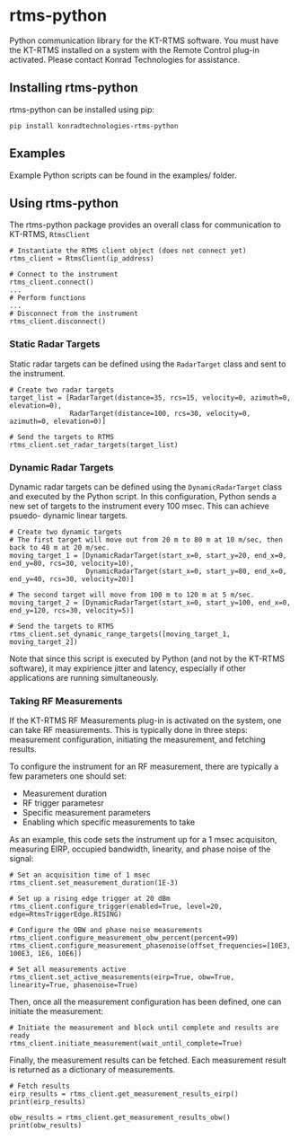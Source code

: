 # rtms-python
Python communication library for the KT-RTMS software.  You must have the KT-RTMS installed on a system with the 
Remote Control plug-in activated.  Please contact Konrad Technologies for assistance.

## Installing rtms-python
rtms-python can be installed using pip:

`pip install konradtechnologies-rtms-python`

## Examples
Example Python scripts can be found in the examples/ folder.

## Using rtms-python
The rtms-python package provides an overall class for communication to KT-RTMS, `RtmsClient`

    # Instantiate the RTMS client object (does not connect yet)
    rtms_client = RtmsClient(ip_address)

    # Connect to the instrument
    rtms_client.connect()
    ...
    # Perform functions
    ...
    # Disconnect from the instrument
    rtms_client.disconnect()

### Static Radar Targets
Static radar targets can be defined using the `RadarTarget` class and sent to the instrument.

    # Create two radar targets
    target_list = [RadarTarget(distance=35, rcs=15, velocity=0, azimuth=0, elevation=0),
                   RadarTarget(distance=100, rcs=30, velocity=0, azimuth=0, elevation=0)]

    # Send the targets to RTMS
    rtms_client.set_radar_targets(target_list)

### Dynamic Radar Targets
Dynamic radar targets can be defined using the `DynamicRadarTarget` class and executed by the Python script.
In this configuration, Python sends a new set of targets to the instrument every 100 msec.  This can achieve psuedo-
dynamic linear targets.

    # Create two dynamic targets
    # The first target will move out from 20 m to 80 m at 10 m/sec, then back to 40 m at 20 m/sec.
    moving_target_1 = [DynamicRadarTarget(start_x=0, start_y=20, end_x=0, end_y=80, rcs=30, velocity=10),
                       DynamicRadarTarget(start_x=0, start_y=80, end_x=0, end_y=40, rcs=30, velocity=20)]

    # The second target will move from 100 m to 120 m at 5 m/sec.
    moving_target_2 = [DynamicRadarTarget(start_x=0, start_y=100, end_x=0, end_y=120, rcs=30, velocity=5)]

    # Send the targets to RTMS
    rtms_client.set_dynamic_range_targets([moving_target_1, moving_target_2])

Note that since this script is executed by Python (and not by the KT-RTMS software), it may expirience
jitter and latency, especially if other applications are running simultaneously.

### Taking RF Measurements
If the KT-RTMS RF Measurements plug-in is activated on the system, one can take RF measurements.  This is typically
done in three steps: measurement configuration, initiating the measurement, and fetching results.

To configure the instrument for an RF measurement, there are typically a few parameters one should set:
* Measurement duration
* RF trigger parametesr
* Specific measurement parameters
* Enabling which specific measurements to take

As an example, this code sets the instrument up for a 1 msec acquisiton, measuring EIRP, occupied bandwidth, linearity,
and phase noise of the signal:

    # Set an acquisition time of 1 msec
    rtms_client.set_measurement_duration(1E-3)

    # Set up a rising edge trigger at 20 dBm
    rtms_client.configure_trigger(enabled=True, level=20, edge=RtmsTriggerEdge.RISING)

    # Configure the OBW and phase noise measurements
    rtms_client.configure_measurement_obw_percent(percent=99)
    rtms_client.configure_measurement_phasenoise(offset_frequencies=[10E3, 100E3, 1E6, 10E6])

    # Set all measurements active
    rtms_client.set_active_measurements(eirp=True, obw=True, linearity=True, phasenoise=True)

Then, once all the measurement configuration has been defined, one can initiate the measurement:

    # Initiate the measurement and block until complete and results are ready
    rtms_client.initiate_measurement(wait_until_complete=True)

Finally, the measurement results can be fetched.  Each measurement result is returned as a dictionary of measurements.

    # Fetch results
    eirp_results = rtms_client.get_measurement_results_eirp()
    print(eirp_results)

    obw_results = rtms_client.get_measurement_results_obw()
    print(obw_results)
